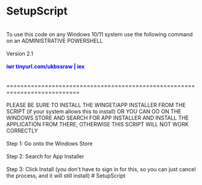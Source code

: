 # SetupScript
<br>
To use this code on any Windows 10/11 system use the following command on an ADMINISTRATIVE POWERSHELL
<br>
<br>
Version 2.1
<br>
<br>
<div style="color: blue;"><strong>
iwr tinyurl.com/ukbssraw | iex
</strong></div>
<!-- iex ((New-Object System.Net.WebClient).DownloadString('https://raw.githubusercontent.com/agukbiz2988/SetupScript/main/SetupScriptV2.ps1')) -->
<!-- <div style="color: blue;"><strong>iex ((New-Object System.Net.WebClient).DownloadString('https://tinyurl.com/S3tupScript'))</strong></div> -->
<br>
<br>
===========================================================================
<br>
<br>
PLEASE BE SURE TO INSTALL THE WINGET/APP INSTALLER FROM THE SCRIPT (if your system allows this to install) OR YOU CAN GO ON THE WINDOWS STORE AND SEARCH FOR APP INSTALLER
AND INSTALL THE APPLICATION FROM THERE, OTHERWISE THIS SCRIPT WILL NOT WORK CORRECTLY
<br>
<br>
Step 1: Go onto the Windows Store
<br>
<br>
Step 2: Search for App Installer
<br>
<br>
Step 3: Click Install (you don't have to sign in for this, so you can just cancel the process, and it will still install)
#   S e t u p S c r i p t 
<br>
<br>

